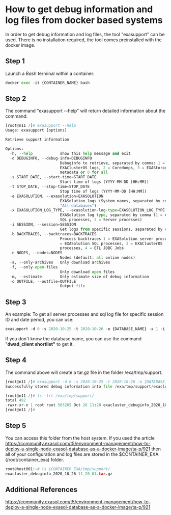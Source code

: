# How to get debug information and log files from docker based systems 

In order to get debug information and log files, the tool "exasupport" can be used. There is no installation required, the tool comes preinstalled with the docker image. 

## Step 1

Launch a *Bash* terminal within a container:


```python
docker exec -it {CONTAINER_NAME} bash
```
## Step 2

The command "exasupport --help" will return detailed information about the command:


```python
[root@n11 /]# exasupport --help
Usage: exasupport [options]

Retrieve support information

Options:
  -h, --help            show this help message and exit
  -d DEBUGINFO, --debug-info=DEBUGINFO
                        Debuginfo to retrieve, separated by comma: 1 =
                        EXAClusterOS logs, 2 = Coredumps, 3 = EXAStorage
                        metadata or 0 for all
  -s START_DATE, --start-time=START_DATE
                        Start time of logs (YYYY-MM-DD [HH:MM])
  -t STOP_DATE, --stop-time=STOP_DATE
                        Stop time of logs (YYYY-MM-DD [HH:MM])
  -e EXASOLUTION, --exasolution=EXASOLUTION
                        EXASolution logs (System names, separated by comma or
                        "All databases")
  -x EXASOLUTION_LOG_TYPE, --exasolution-log-type=EXASOLUTION_LOG_TYPE
                        EXASolution log type, separated by comma (1 = All, 2 =
                        SQL processes, 3 = Server processes)
  -i SESSION, --session=SESSION
                        Get logs from specific sessions, separated by comma
  -b BACKTRACES, --backtraces=BACKTRACES
                        Process backtraces 1 = EXASolution server processes, 2
                        = EXASolution SQL processes, 3 = EXAClusterOS
                        processes, 4 = ETL JDBC Jobs
  -n NODES, --nodes=NODES
                        Nodes (default: all online nodes)
  -a, --only-archives   Only download archives
  -f, --only-open-files
                        Only download open files
  -m, --estimate        Only estimate size of debug information
  -o OUTFILE, --outfile=OUTFILE
                        Output file
```
## Step 3

An example: To get all server processes and sql log file for specific session ID and date period, you can use:


```python
exasupport -d 0 -s 2020-10-25 -t 2020-10-26 -e {DATABASE_NAME} -x 1 -i {SESSION_ID}
```


If you don't know the database name, you can use the command "**dwad_client shortlist"** to get it.

## Step 4

The command above will create a tar.gz file in the folder /exa/tmp/support.


```python
[root@n11 /]# exasupport -d 0 -s 2020-10-25 -t 2020-10-26 -e {DATABASE_NAME} -x 1 -i {SESSION_ID}
Successfully stored debug information into file /exa/tmp/support/exacluster_debuginfo_2020_10_26-11_20_01.tar.gz

[root@n11 /]# ls -lrt /exa/tmp/support/
total 492
-rwxr-xr-x 1 root root 503265 Oct 26 11:20 exacluster_debuginfo_2020_10_26-11_20_01.tar.gz
[root@n11 /]#
```
## Step 5

You can access this folder from the host system. If you used the article <https://community.exasol.com/t5/environment-management/how-to-deploy-a-single-node-exasol-database-as-a-docker-image/ta-p/921> then all of your configuration and log files are stored in  the $CONTAINER_EXA (/root/container_exa) folder.


```python
root@host001:~# ls $CONTAINER_EXA/tmp/support/ 
exacluster_debuginfo_2020_10_26-11_20_01.tar.gz
```
## Additional References

<https://community.exasol.com/t5/environment-management/how-to-deploy-a-single-node-exasol-database-as-a-docker-image/ta-p/921>

